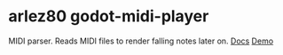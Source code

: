 # arlez80 godot-midi-player
MIDI parser. Reads MIDI files to render falling notes later on.
[Docs](https://bitbucket.org/arlez80/godot-midi-player/wiki/script/midi_player)
[Demo ](https://bitbucket.org/arlez80/godot-midi-player-g4/downloads/demo.zip)


